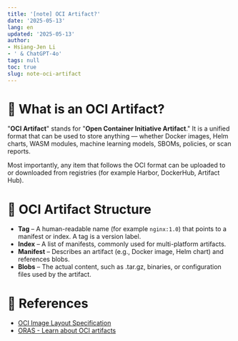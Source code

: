 ```yaml
---
title: '[note] OCI Artifact?'
date: '2025-05-13'
lang: en
updated: '2025-05-13'
author:
- Hsiang-Jen Li
- ' & ChatGPT-4o'
tags: null
toc: true
slug: note-oci-artifact
---
```


# 📌 What is an OCI Artifact?

"**OCI Artifact**" stands for "**Open Container Initiative Artifact**." It is a unified format that can be used to store anything — whether Docker images, Helm charts, WASM modules, machine learning models, SBOMs, policies, or scan reports.

Most importantly, any item that follows the OCI format can be uploaded to or downloaded from registries (for example Harbor, DockerHub, Artifact Hub).

<!-- more -->

# 🚀 OCI Artifact Structure

- **Tag** – A human-readable name (for example `nginx:1.0`) that points to a manifest or index. A tag is a version label.
- **Index** – A list of manifests, commonly used for multi-platform artifacts.
- **Manifest** – Describes an artifact (e.g., Docker image, Helm chart) and references blobs.
- **Blobs** – The actual content, such as .tar.gz, binaries, or configuration files used by the artifact.


# 🔗 References
- [OCI Image Layout Specification](https://github.com/opencontainers/image-spec/blob/v1.1.1/image-layout.md)
- [ORAS - Learn about OCI artifacts](https://oras.land/docs/concepts/artifact/)

